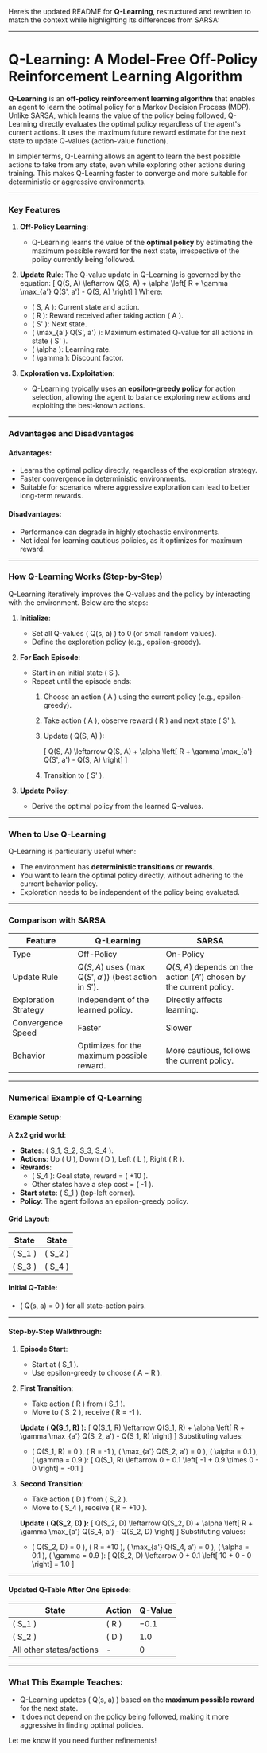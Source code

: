 Here’s the updated README for **Q-Learning**, restructured and rewritten to match the context while highlighting its differences from SARSA:

---

# Q-Learning: A Model-Free Off-Policy Reinforcement Learning Algorithm

**Q-Learning** is an **off-policy reinforcement learning algorithm** that enables an agent to learn the optimal policy for a Markov Decision Process (MDP). Unlike SARSA, which learns the value of the policy being followed, Q-Learning directly evaluates the optimal policy regardless of the agent's current actions. It uses the maximum future reward estimate for the next state to update Q-values (action-value function).

In simpler terms, Q-Learning allows an agent to learn the best possible actions to take from any state, even while exploring other actions during training. This makes Q-Learning faster to converge and more suitable for deterministic or aggressive environments.

---

### Key Features
1. **Off-Policy Learning**: 
   - Q-Learning learns the value of the **optimal policy** by estimating the maximum possible reward for the next state, irrespective of the policy currently being followed.

2. **Update Rule**:
   The Q-value update in Q-Learning is governed by the equation:
   \[
   Q(S, A) \leftarrow Q(S, A) + \alpha \left[ R + \gamma \max_{a'} Q(S', a') - Q(S, A) \right]
   \]
   Where:
   - \( S, A \): Current state and action.
   - \( R \): Reward received after taking action \( A \).
   - \( S' \): Next state.
   - \( \max_{a'} Q(S', a') \): Maximum estimated Q-value for all actions in state \( S' \).
   - \( \alpha \): Learning rate.
   - \( \gamma \): Discount factor.

3. **Exploration vs. Exploitation**:
   - Q-Learning typically uses an **epsilon-greedy policy** for action selection, allowing the agent to balance exploring new actions and exploiting the best-known actions.

---

### Advantages and Disadvantages

#### Advantages:
- Learns the optimal policy directly, regardless of the exploration strategy.
- Faster convergence in deterministic environments.
- Suitable for scenarios where aggressive exploration can lead to better long-term rewards.

#### Disadvantages:
- Performance can degrade in highly stochastic environments.
- Not ideal for learning cautious policies, as it optimizes for maximum reward.

---

### How Q-Learning Works (Step-by-Step)

Q-Learning iteratively improves the Q-values and the policy by interacting with the environment. Below are the steps:

1. **Initialize**:
   - Set all Q-values \( Q(s, a) \) to 0 (or small random values).
   - Define the exploration policy (e.g., epsilon-greedy).

2. **For Each Episode**:
   - Start in an initial state \( S \).
   - Repeat until the episode ends:
     1. Choose an action \( A \) using the current policy (e.g., epsilon-greedy).
     2. Take action \( A \), observe reward \( R \) and next state \( S' \).
     3. Update \( Q(S, A) \):
        
        \[
        Q(S, A) \leftarrow Q(S, A) + \alpha \left[ R + \gamma \max_{a'} Q(S', a') - Q(S, A) \right]
        \]
     4. Transition to \( S' \).

3. **Update Policy**:
   - Derive the optimal policy from the learned Q-values.

---

### When to Use Q-Learning

Q-Learning is particularly useful when:
- The environment has **deterministic transitions** or **rewards**.
- You want to learn the optimal policy directly, without adhering to the current behavior policy.
- Exploration needs to be independent of the policy being evaluated.

---

### Comparison with SARSA

| Feature               | Q-Learning                | SARSA                       |
|-----------------------|--------------------------|----------------------------|
| Type                 | Off-Policy               | On-Policy                  |
| Update Rule          | $Q(S, A)$ uses $( \max Q(S', a') )$ (best action in $S'$). | $Q(S, A)$ depends on the action $( A' )$ chosen by the current policy. |
| Exploration Strategy  | Independent of the learned policy. | Directly affects learning. |
| Convergence Speed    | Faster                   | Slower                     |
| Behavior             | Optimizes for the maximum possible reward. | More cautious, follows the current policy. |

---

### Numerical Example of Q-Learning

#### Example Setup:
A **2x2 grid world**:
- **States**: \( S_1, S_2, S_3, S_4 \).
- **Actions**: Up \( U \), Down \( D \), Left \( L \), Right \( R \).
- **Rewards**:
  - \( S_4 \): Goal state, reward = \( +10 \).
  - Other states have a step cost = \( -1 \).
- **Start state**: \( S_1 \) (top-left corner).
- **Policy**: The agent follows an epsilon-greedy policy.

#### Grid Layout:

| State  | State  |
|--------|--------|
| \( S_1 \) | \( S_2 \) |
| \( S_3 \) | \( S_4 \) |

#### Initial Q-Table:
- \( Q(s, a) = 0 \) for all state-action pairs.

---

#### Step-by-Step Walkthrough:

1. **Episode Start**:
   - Start at \( S_1 \).
   - Use epsilon-greedy to choose \( A = R \).

2. **First Transition**:
   - Take action \( R \) from \( S_1 \).
   - Move to \( S_2 \), receive \( R = -1 \).

   **Update \( Q(S_1, R) \):**
   \[
   Q(S_1, R) \leftarrow Q(S_1, R) + \alpha \left[ R + \gamma \max_{a'} Q(S_2, a') - Q(S_1, R) \right]
   \]
   Substituting values:
   - \( Q(S_1, R) = 0 \), \( R = -1 \), \( \max_{a'} Q(S_2, a') = 0 \), \( \alpha = 0.1 \), \( \gamma = 0.9 \):
   \[
   Q(S_1, R) \leftarrow 0 + 0.1 \left[ -1 + 0.9 \times 0 - 0 \right] = -0.1
   \]

3. **Second Transition**:
   - Take action \( D \) from \( S_2 \).
   - Move to \( S_4 \), receive \( R = +10 \).

   **Update \( Q(S_2, D) \):**
   \[
   Q(S_2, D) \leftarrow Q(S_2, D) + \alpha \left[ R + \gamma \max_{a'} Q(S_4, a') - Q(S_2, D) \right]
   \]
   Substituting values:
   - \( Q(S_2, D) = 0 \), \( R = +10 \), \( \max_{a'} Q(S_4, a') = 0 \), \( \alpha = 0.1 \), \( \gamma = 0.9 \):
   \[
   Q(S_2, D) \leftarrow 0 + 0.1 \left[ 10 + 0 - 0 \right] = 1.0
   \]

---

#### Updated Q-Table After One Episode:
| State    | Action | Q-Value |
|----------|--------|---------|
| \( S_1 \) | \( R \) | $-0.1$    |
| \( S_2 \) | \( D \) | $1.0$     |
| All other states/actions | - | $0$       |

---

### What This Example Teaches:
- Q-Learning updates \( Q(s, a) \) based on the **maximum possible reward** for the next state.
- It does not depend on the policy being followed, making it more aggressive in finding optimal policies.

Let me know if you need further refinements!
